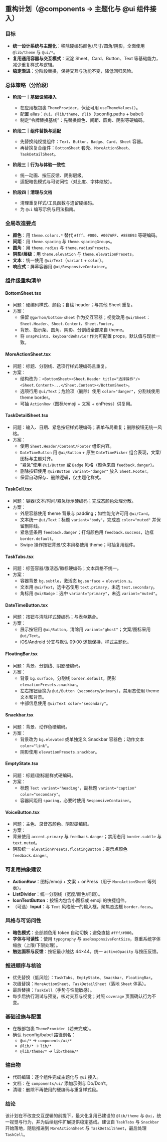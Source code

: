 ## 重构计划（@components → 主题化与 @ui 组件接入）

### 目标
- **统一设计系统与主题化**：移除硬编码颜色/尺寸/圆角/阴影，全面使用 `@lib/theme` 与 `@ui/*`。
- **复用通用容器与交互模式**：沉淀 Sheet、Card、Button、Text 等基础能力，减少重复样式与逻辑。
- **稳定渐进**：分阶段替换，保持交互与功能不变，降低回归风险。

### 总体策略（分阶段）
- **阶段一｜基础设施接入**
  - 在应用根包裹 `ThemeProvider`，保证可用 `useThemeValues()`。
  - 配置 alias：`@ui`、`@lib/theme`、`@lib`（tsconfig.paths + babel）
  - 制定“令牌替换基线”：先替换颜色、间距、圆角、阴影等硬编码。

- **阶段二｜组件替换与适配**
  - 先替换纯视觉组件：`Text`、`Button`、`Badge`、`Card`、`Sheet` 容器。
  - 再替换复合组件：`BottomSheet` 套壳、`MoreActionSheet`、`TaskDetailSheet`。

- **阶段三｜行为与体验一致性**
  - 统一动画、按压反馈、阴影层级。
  - 适配暗色模式与可访问性（对比度、字体缩放）。

- **阶段四｜清理与文档**
  - 清理重复样式/工具函数与遗留硬编码。
  - 为 `@ui` 编写示例与用法指南。

### 全局改造要点
- **颜色**：用 `theme.colors.*` 替代 `#fff`、`#000`、`#007AFF`、`#8E8E93` 等硬编码。
- **间距**：用 `theme.spacing` 与 `theme.spacingGroups`。
- **圆角**：用 `theme.radius` 与 `theme.radiusPresets`。
- **阴影/层级**：用 `theme.elevation` 与 `theme.elevationPresets`。
- **文本**：统一使用 `@ui/Text`（`variant` + `color`）。
- **响应式**：屏幕容器用 `@ui/ResponsiveContainer`。

### 组件级重构清单

#### BottomSheet.tsx
- 问题：硬编码样式、颜色；自绘 header；与其他 Sheet 重复。
- 方案：
  - 保留 `@gorhom/bottom-sheet` 作为交互容器；视觉改用 `@ui/Sheet`：`Sheet.Header`、`Sheet.Content`、`Sheet.Footer`。
  - 背景、指示条、圆角、阴影、分割线全部来自 theme。
  - 将 `snapPoints`、`keyboardBehavior` 作为可配置 props，默认值与现状一致。

#### MoreActionSheet.tsx
- 问题：标题、分割线、选项行样式硬编码且重复。
- 方案：
  - 结构改为：`<BottomSheet><Sheet.Header title="选择操作"/><Sheet.Content>...</Sheet.Content></BottomSheet>`。
  - 选项行用 `@ui/Text`；危险项（删除）使用 `color="danger"`，分割线使用 theme border。
  - 可抽 `ActionRow`（图标/emoji + 文案 + onPress）供复用。

#### TaskDetailSheet.tsx
- 问题：输入、日期、紧急按钮样式硬编码；表单布局重复；删除按钮无统一风格。
- 方案：
  - 使用 `Sheet.Header/Content/Footer` 组织内容。
  - `DateTimeButton` 用 `@ui/Button` + 原生 `DateTimePicker` 组合表现，文案/图标与主题对齐。
  - “紧急”使用 `@ui/Button` 或 `Badge` 风格（颜色来自 `feedback.danger`）。
  - 删除按钮使用 `@ui/Button variant="danger"` 放入 `Sheet.Footer`。
  - 保留自动保存、删除逻辑，仅主题化样式。

#### TaskCell.tsx
- 问题：容器/文本/时间/紧急标示硬编码；完成态颜色处理分散。
- 方案：
  - 外层容器使用 theme 背景与 padding；如性能允许可用 `@ui/Card`。
  - 文本统一 `@ui/Text`：标题 `variant="body"`，完成态 `color="muted"` 并保留删除线。
  - 紧急竖条用 `feedback.danger`；打勾颜色用 `feedback.success`，边框 `border.default`。
  - Swipe 操作按钮背景/文本风格使用 theme；可抽复用组件。

#### TaskTabs.tsx
- 问题：标签容器/激活态/徽标硬编码；文本风格不统一。
- 方案：
  - 容器背景 `bg.subtle`，激活态 `bg.surface` + `elevation.s`。
  - 文本用 `@ui/Text`，选中态使用 `text.primary`，未选 `text.secondary`。
  - 角标用 `@ui/Badge`：选中 `variant="primary"`，未选 `variant="muted"`。

#### DateTimeButton.tsx
- 问题：按钮与清除样式硬编码；与表单耦合。
- 方案：
  - 展示按钮用 `@ui/Button`，清除用 `variant="ghost"`；文案/图标采用 `@ui/Text`。
  - iOS/Android 分支与默认 09:00 逻辑保持，样式主题化。

#### FloatingBar.tsx
- 问题：背景、分割线、阴影硬编码。
- 方案：
  - 背景 `bg.surface`，分割线 `border.default`，阴影 `elevationPresets.snackbar`。
  - 左右按钮替换为 `@ui/Button`（`secondary`/`primary`），禁用态使用 theme 文本和背景。
  - 中部信息使用 `@ui/Text color="secondary"`。

#### Snackbar.tsx
- 问题：背景、动作色硬编码。
- 方案：
  - 背景改为 `bg.elevated` 或单独定义 Snackbar 容器色；动作文本 `color="link"`。
  - 阴影使用 `elevationPresets.snackbar`。

#### EmptyState.tsx
- 问题：标题/副标题样式硬编码。
- 方案：
  - 标题 `Text variant="heading"`，副标题 `variant="caption" color="secondary"`。
  - 容器间距用 `spacing`，必要时使用 `ResponsiveContainer`。

#### VoiceButton.tsx
- 问题：主色、录音态颜色、阴影硬编码。
- 方案：
- 背景使用 `accent.primary` 与 `feedback.danger`；禁用态用 `border.subtle` 与 `text.muted`。
- 阴影统一 `elevationPresets.floatingButton`；提示点颜色 `feedback.danger`。

### 可复用抽象建议
- **ActionRow**：图标/emoji + 文案 + onPress（用于 `MoreActionSheet` 等列表）。
- **ListDivider**：统一分割线（宽度/颜色/间距）。
- **IconTextButton**：按钮内包含小图标或 emoji 的快捷组件。
- （可选）**Input**：与 `Text` 风格统一的输入框，聚焦态边框 `border.focus`。

### 风格与可访问性
- **暗色模式**：全部颜色用 token 自动切换；避免直接 `#fff/#000`。
- **字体与可读性**：使用 `typography` 与 `useResponsiveFontSize`，尊重系统字体缩放（上限/下限处理）。
- **触达面积与反馈**：按钮最小触达 44×44，统一 `activeOpacity` 与按压反馈。

### 推进顺序与核验
- 优先替换（低风险）：`TaskTabs`、`EmptyState`、`Snackbar`、`FloatingBar`。
- 次级替换：`MoreActionSheet`、`TaskDetailSheet`（落地 `Sheet` 体系）。
- 最后替换：`TaskCell`（手势与性能敏感）。
- 每步后执行测试与预览，核对交互与视觉；对照 `coverage` 页面确认行为不变。

### 基础设施与配置
- 在根部包裹 `ThemeProvider`（若未完成）。
- 确认 tsconfig/babel 路径别名：
  - `@ui/*` → `components/ui/*`
  - `@lib/*` → `lib/*`
  - `@lib/theme/*` → `lib/theme/*`

### 输出物
- 代码编辑：逐个组件完成主题化与 `@ui` 接入。
- 文档：在 `components/ui/` 添加示例与 Do/Don’t。
- 清理：删除不再使用的硬编码与重复样式段。

### 结论
该计划在不改变交互逻辑的前提下，最大化复用已建设的 `@lib/theme` 与 `@ui`，统一视觉与行为，并为后续组件扩展提供稳定基线。建议自 `TaskTabs` 与 `Snackbar` 开始落地，随后推进到 `MoreActionSheet` 与 `TaskDetailSheet`，最后处理 `TaskCell`。


